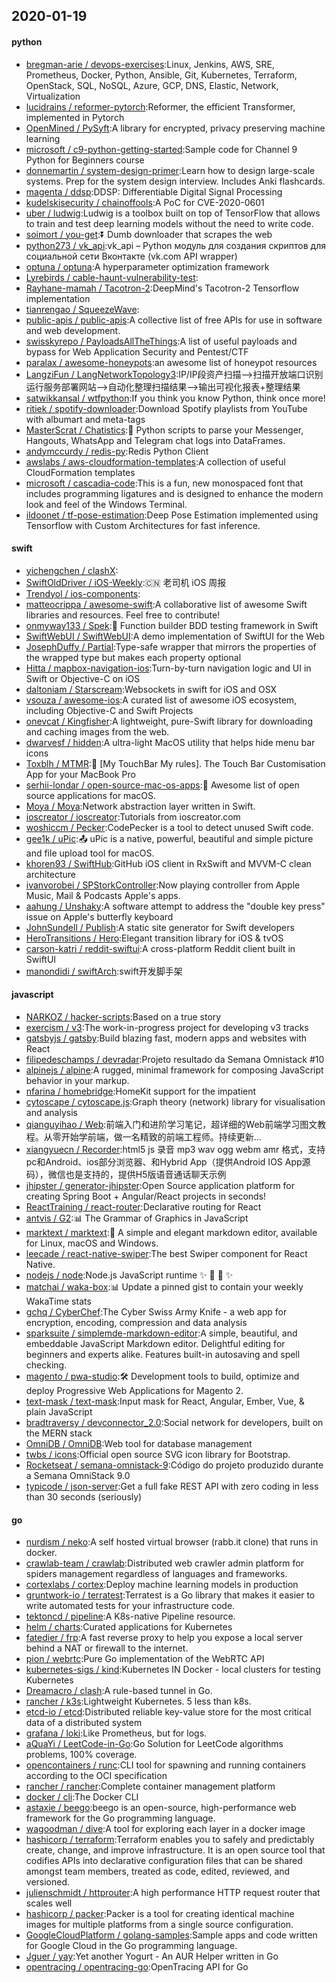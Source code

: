 ## 2020-01-19

#### python
* [bregman-arie / devops-exercises](https://github.com/bregman-arie/devops-exercises):Linux, Jenkins, AWS, SRE, Prometheus, Docker, Python, Ansible, Git, Kubernetes, Terraform, OpenStack, SQL, NoSQL, Azure, GCP, DNS, Elastic, Network, Virtualization
* [lucidrains / reformer-pytorch](https://github.com/lucidrains/reformer-pytorch):Reformer, the efficient Transformer, implemented in Pytorch
* [OpenMined / PySyft](https://github.com/OpenMined/PySyft):A library for encrypted, privacy preserving machine learning
* [microsoft / c9-python-getting-started](https://github.com/microsoft/c9-python-getting-started):Sample code for Channel 9 Python for Beginners course
* [donnemartin / system-design-primer](https://github.com/donnemartin/system-design-primer):Learn how to design large-scale systems. Prep for the system design interview. Includes Anki flashcards.
* [magenta / ddsp](https://github.com/magenta/ddsp):DDSP: Differentiable Digital Signal Processing
* [kudelskisecurity / chainoffools](https://github.com/kudelskisecurity/chainoffools):A PoC for CVE-2020-0601
* [uber / ludwig](https://github.com/uber/ludwig):Ludwig is a toolbox built on top of TensorFlow that allows to train and test deep learning models without the need to write code.
* [soimort / you-get](https://github.com/soimort/you-get):⏬
Dumb downloader that scrapes the web
* [python273 / vk_api](https://github.com/python273/vk_api):vk_api – Python модуль для создания скриптов для социальной сети Вконтакте (vk.com API wrapper)
* [optuna / optuna](https://github.com/optuna/optuna):A hyperparameter optimization framework
* [Lyrebirds / cable-haunt-vulnerability-test](https://github.com/Lyrebirds/cable-haunt-vulnerability-test):
* [Rayhane-mamah / Tacotron-2](https://github.com/Rayhane-mamah/Tacotron-2):DeepMind's Tacotron-2 Tensorflow implementation
* [tianrengao / SqueezeWave](https://github.com/tianrengao/SqueezeWave):
* [public-apis / public-apis](https://github.com/public-apis/public-apis):A collective list of free APIs for use in software and web development.
* [swisskyrepo / PayloadsAllTheThings](https://github.com/swisskyrepo/PayloadsAllTheThings):A list of useful payloads and bypass for Web Application Security and Pentest/CTF
* [paralax / awesome-honeypots](https://github.com/paralax/awesome-honeypots):an awesome list of honeypot resources
* [LangziFun / LangNetworkTopology3](https://github.com/LangziFun/LangNetworkTopology3):IP/IP段资产扫描-->扫描开放端口识别运行服务部署网站-->自动化整理扫描结果-->输出可视化报表+整理结果
* [satwikkansal / wtfpython](https://github.com/satwikkansal/wtfpython):If you think you know Python, think once more!
* [ritiek / spotify-downloader](https://github.com/ritiek/spotify-downloader):Download Spotify playlists from YouTube with albumart and meta-tags
* [MasterScrat / Chatistics](https://github.com/MasterScrat/Chatistics):💬
Python scripts to parse your Messenger, Hangouts, WhatsApp and Telegram chat logs into DataFrames.
* [andymccurdy / redis-py](https://github.com/andymccurdy/redis-py):Redis Python Client
* [awslabs / aws-cloudformation-templates](https://github.com/awslabs/aws-cloudformation-templates):A collection of useful CloudFormation templates
* [microsoft / cascadia-code](https://github.com/microsoft/cascadia-code):This is a fun, new monospaced font that includes programming ligatures and is designed to enhance the modern look and feel of the Windows Terminal.
* [ildoonet / tf-pose-estimation](https://github.com/ildoonet/tf-pose-estimation):Deep Pose Estimation implemented using Tensorflow with Custom Architectures for fast inference.

#### swift
* [yichengchen / clashX](https://github.com/yichengchen/clashX):
* [SwiftOldDriver / iOS-Weekly](https://github.com/SwiftOldDriver/iOS-Weekly):🇨🇳
老司机 iOS 周报
* [Trendyol / ios-components](https://github.com/Trendyol/ios-components):
* [matteocrippa / awesome-swift](https://github.com/matteocrippa/awesome-swift):A collaborative list of awesome Swift libraries and resources. Feel free to contribute!
* [onmyway133 / Spek](https://github.com/onmyway133/Spek):🎏
Function builder BDD testing framework in Swift
* [SwiftWebUI / SwiftWebUI](https://github.com/SwiftWebUI/SwiftWebUI):A demo implementation of SwiftUI for the Web
* [JosephDuffy / Partial](https://github.com/JosephDuffy/Partial):Type-safe wrapper that mirrors the properties of the wrapped type but makes each property optional
* [Hitta / mapbox-navigation-ios](https://github.com/Hitta/mapbox-navigation-ios):Turn-by-turn navigation logic and UI in Swift or Objective-C on iOS
* [daltoniam / Starscream](https://github.com/daltoniam/Starscream):Websockets in swift for iOS and OSX
* [vsouza / awesome-ios](https://github.com/vsouza/awesome-ios):A curated list of awesome iOS ecosystem, including Objective-C and Swift Projects
* [onevcat / Kingfisher](https://github.com/onevcat/Kingfisher):A lightweight, pure-Swift library for downloading and caching images from the web.
* [dwarvesf / hidden](https://github.com/dwarvesf/hidden):A ultra-light MacOS utility that helps hide menu bar icons
* [Toxblh / MTMR](https://github.com/Toxblh/MTMR):🌟
[My TouchBar My rules]. The Touch Bar Customisation App for your MacBook Pro
* [serhii-londar / open-source-mac-os-apps](https://github.com/serhii-londar/open-source-mac-os-apps):🚀
Awesome list of open source applications for macOS.
* [Moya / Moya](https://github.com/Moya/Moya):Network abstraction layer written in Swift.
* [ioscreator / ioscreator](https://github.com/ioscreator/ioscreator):Tutorials from ioscreator.com
* [woshiccm / Pecker](https://github.com/woshiccm/Pecker):CodePecker is a tool to detect unused Swift code.
* [gee1k / uPic](https://github.com/gee1k/uPic):📤
uPic is a native, powerful, beautiful and simple picture and file upload tool for macOS.
* [khoren93 / SwiftHub](https://github.com/khoren93/SwiftHub):GitHub iOS client in RxSwift and MVVM-C clean architecture
* [ivanvorobei / SPStorkController](https://github.com/ivanvorobei/SPStorkController):Now playing controller from Apple Music, Mail & Podcasts Apple's apps.
* [aahung / Unshaky](https://github.com/aahung/Unshaky):A software attempt to address the "double key press" issue on Apple's butterfly keyboard
* [JohnSundell / Publish](https://github.com/JohnSundell/Publish):A static site generator for Swift developers
* [HeroTransitions / Hero](https://github.com/HeroTransitions/Hero):Elegant transition library for iOS & tvOS
* [carson-katri / reddit-swiftui](https://github.com/carson-katri/reddit-swiftui):A cross-platform Reddit client built in SwiftUI
* [manondidi / swiftArch](https://github.com/manondidi/swiftArch):swift开发脚手架

#### javascript
* [NARKOZ / hacker-scripts](https://github.com/NARKOZ/hacker-scripts):Based on a true story
* [exercism / v3](https://github.com/exercism/v3):The work-in-progress project for developing v3 tracks
* [gatsbyjs / gatsby](https://github.com/gatsbyjs/gatsby):Build blazing fast, modern apps and websites with React
* [filipedeschamps / devradar](https://github.com/filipedeschamps/devradar):Projeto resultado da Semana Omnistack #10
* [alpinejs / alpine](https://github.com/alpinejs/alpine):A rugged, minimal framework for composing JavaScript behavior in your markup.
* [nfarina / homebridge](https://github.com/nfarina/homebridge):HomeKit support for the impatient
* [cytoscape / cytoscape.js](https://github.com/cytoscape/cytoscape.js):Graph theory (network) library for visualisation and analysis
* [qianguyihao / Web](https://github.com/qianguyihao/Web):前端入门和进阶学习笔记，超详细的Web前端学习图文教程。从零开始学前端，做一名精致的前端工程师。持续更新...
* [xiangyuecn / Recorder](https://github.com/xiangyuecn/Recorder):html5 js 录音 mp3 wav ogg webm amr 格式，支持pc和Android、ios部分浏览器、和Hybrid App（提供Android IOS App源码），微信也是支持的，提供H5版语音通话聊天示例
* [jhipster / generator-jhipster](https://github.com/jhipster/generator-jhipster):Open Source application platform for creating Spring Boot + Angular/React projects in seconds!
* [ReactTraining / react-router](https://github.com/ReactTraining/react-router):Declarative routing for React
* [antvis / G2](https://github.com/antvis/G2):📊
The Grammar of Graphics in JavaScript
* [marktext / marktext](https://github.com/marktext/marktext):📝
A simple and elegant markdown editor, available for Linux, macOS and Windows.
* [leecade / react-native-swiper](https://github.com/leecade/react-native-swiper):The best Swiper component for React Native.
* [nodejs / node](https://github.com/nodejs/node):Node.js JavaScript runtime
✨
🐢
🚀
✨
* [matchai / waka-box](https://github.com/matchai/waka-box):📊
Update a pinned gist to contain your weekly WakaTime stats
* [gchq / CyberChef](https://github.com/gchq/CyberChef):The Cyber Swiss Army Knife - a web app for encryption, encoding, compression and data analysis
* [sparksuite / simplemde-markdown-editor](https://github.com/sparksuite/simplemde-markdown-editor):A simple, beautiful, and embeddable JavaScript Markdown editor. Delightful editing for beginners and experts alike. Features built-in autosaving and spell checking.
* [magento / pwa-studio](https://github.com/magento/pwa-studio):🛠
Development tools to build, optimize and deploy Progressive Web Applications for Magento 2.
* [text-mask / text-mask](https://github.com/text-mask/text-mask):Input mask for React, Angular, Ember, Vue, & plain JavaScript
* [bradtraversy / devconnector_2.0](https://github.com/bradtraversy/devconnector_2.0):Social network for developers, built on the MERN stack
* [OmniDB / OmniDB](https://github.com/OmniDB/OmniDB):Web tool for database management
* [twbs / icons](https://github.com/twbs/icons):Official open source SVG icon library for Bootstrap.
* [Rocketseat / semana-omnistack-9](https://github.com/Rocketseat/semana-omnistack-9):Código do projeto produzido durante a Semana OmniStack 9.0
* [typicode / json-server](https://github.com/typicode/json-server):Get a full fake REST API with zero coding in less than 30 seconds (seriously)

#### go
* [nurdism / neko](https://github.com/nurdism/neko):A self hosted virtual browser (rabb.it clone) that runs in docker.
* [crawlab-team / crawlab](https://github.com/crawlab-team/crawlab):Distributed web crawler admin platform for spiders management regardless of languages and frameworks.
* [cortexlabs / cortex](https://github.com/cortexlabs/cortex):Deploy machine learning models in production
* [gruntwork-io / terratest](https://github.com/gruntwork-io/terratest):Terratest is a Go library that makes it easier to write automated tests for your infrastructure code.
* [tektoncd / pipeline](https://github.com/tektoncd/pipeline):A K8s-native Pipeline resource.
* [helm / charts](https://github.com/helm/charts):Curated applications for Kubernetes
* [fatedier / frp](https://github.com/fatedier/frp):A fast reverse proxy to help you expose a local server behind a NAT or firewall to the internet.
* [pion / webrtc](https://github.com/pion/webrtc):Pure Go implementation of the WebRTC API
* [kubernetes-sigs / kind](https://github.com/kubernetes-sigs/kind):Kubernetes IN Docker - local clusters for testing Kubernetes
* [Dreamacro / clash](https://github.com/Dreamacro/clash):A rule-based tunnel in Go.
* [rancher / k3s](https://github.com/rancher/k3s):Lightweight Kubernetes. 5 less than k8s.
* [etcd-io / etcd](https://github.com/etcd-io/etcd):Distributed reliable key-value store for the most critical data of a distributed system
* [grafana / loki](https://github.com/grafana/loki):Like Prometheus, but for logs.
* [aQuaYi / LeetCode-in-Go](https://github.com/aQuaYi/LeetCode-in-Go):Go Solution for LeetCode algorithms problems, 100% coverage.
* [opencontainers / runc](https://github.com/opencontainers/runc):CLI tool for spawning and running containers according to the OCI specification
* [rancher / rancher](https://github.com/rancher/rancher):Complete container management platform
* [docker / cli](https://github.com/docker/cli):The Docker CLI
* [astaxie / beego](https://github.com/astaxie/beego):beego is an open-source, high-performance web framework for the Go programming language.
* [wagoodman / dive](https://github.com/wagoodman/dive):A tool for exploring each layer in a docker image
* [hashicorp / terraform](https://github.com/hashicorp/terraform):Terraform enables you to safely and predictably create, change, and improve infrastructure. It is an open source tool that codifies APIs into declarative configuration files that can be shared amongst team members, treated as code, edited, reviewed, and versioned.
* [julienschmidt / httprouter](https://github.com/julienschmidt/httprouter):A high performance HTTP request router that scales well
* [hashicorp / packer](https://github.com/hashicorp/packer):Packer is a tool for creating identical machine images for multiple platforms from a single source configuration.
* [GoogleCloudPlatform / golang-samples](https://github.com/GoogleCloudPlatform/golang-samples):Sample apps and code written for Google Cloud in the Go programming language.
* [Jguer / yay](https://github.com/Jguer/yay):Yet another Yogurt - An AUR Helper written in Go
* [opentracing / opentracing-go](https://github.com/opentracing/opentracing-go):OpenTracing API for Go
